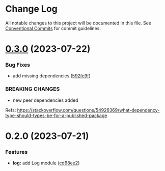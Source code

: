 # Change Log

All notable changes to this project will be documented in this file.
See [Conventional Commits](https://conventionalcommits.org) for commit guidelines.

# [0.3.0](https://github.com/xzhavilla/imho/compare/@imho/log-fp-ts@0.2.0...@imho/log-fp-ts@0.3.0) (2023-07-22)


### Bug Fixes

* add missing dependencies ([592fc9f](https://github.com/xzhavilla/imho/commit/592fc9fe916394c22211a5f2d1e7b7cc644e401c))


### BREAKING CHANGES

* new peer dependencies added

Refs: https://stackoverflow.com/questions/54926369/what-dependency-type-should-types-be-for-a-published-package





# 0.2.0 (2023-07-21)


### Features

* **log:** add Log module ([cd68ee2](https://github.com/xzhavilla/imho/commit/cd68ee26bdcc1fea94415683b5934b7a9c3fa95f))
